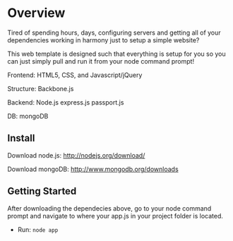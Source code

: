 # Overview

Tired of spending hours, days, configuring servers and getting all of your dependencies working in harmony just to setup a simple website?

This web template is designed such that everything is setup for you so you can just simply pull and run it from your node command prompt! 


Frontend: HTML5, CSS, and Javascript/jQuery

Structure: Backbone.js

Backend: Node.js express.js passport.js

DB: mongoDB

## Install 

Download node.js: http://nodejs.org/download/

Download mongoDB: http://www.mongodb.org/downloads

## Getting Started

After downloading the dependecies above, go to your node command prompt and navigate to where your app.js in your project folder is located. 
* Run: `node app`
